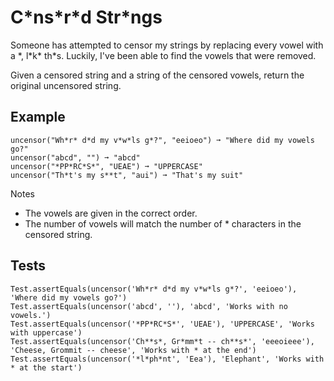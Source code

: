 # C\*ns\*r\*d Str\*ngs

Someone has attempted to censor my strings by replacing every vowel with a \*,
l\*k\* th\*s. Luckily, I've been able to find the vowels that were removed.

Given a censored string and a string of the censored vowels, return the
original uncensored string.

## Example

```
uncensor("Wh*r* d*d my v*w*ls g*?", "eeioeo") ➞ "Where did my vowels go?"
uncensor("abcd", "") ➞ "abcd"
uncensor("*PP*RC*S*", "UEAE") ➞ "UPPERCASE"
uncensor("Th*t's my s**t", "aui") ➞ "That's my suit"
```

Notes

* The vowels are given in the correct order.
* The number of vowels will match the number of \* characters in the censored string.

## Tests

```
Test.assertEquals(uncensor('Wh*r* d*d my v*w*ls g*?', 'eeioeo'), 'Where did my vowels go?')
Test.assertEquals(uncensor('abcd', ''), 'abcd', 'Works with no vowels.')
Test.assertEquals(uncensor('*PP*RC*S*', 'UEAE'), 'UPPERCASE', 'Works with uppercase')
Test.assertEquals(uncensor('Ch**s*, Gr*mm*t -- ch**s*', 'eeeoieee'), 'Cheese, Grommit -- cheese', 'Works with * at the end')
Test.assertEquals(uncensor('*l*ph*nt', 'Eea'), 'Elephant', 'Works with * at the start')
```
